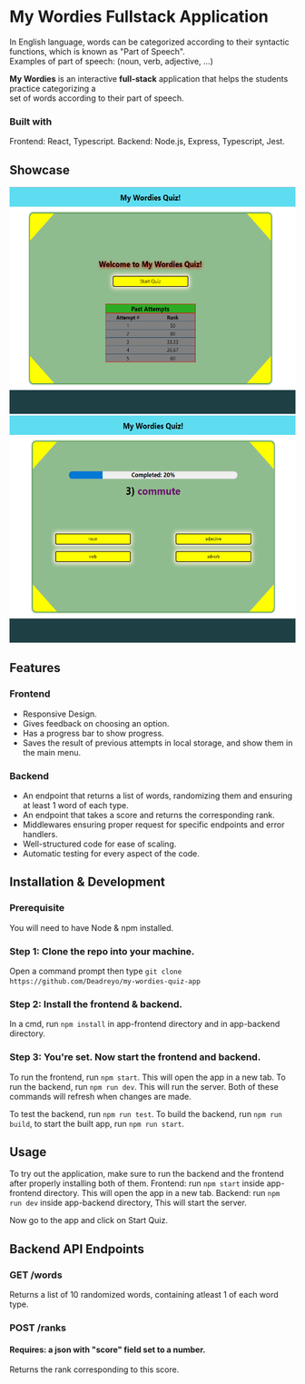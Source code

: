 
# My Wordies Fullstack Application

In English language, words can be categorized according to their syntactic functions, which is known as "Part of Speech".  
Examples of part of speech: (noun, verb, adjective, ...)

**My Wordies** is an interactive **full-stack** application that helps the students practice categorizing a  
set of words according to their part of speech.



### Built with
Frontend: React, Typescript.
Backend: Node.js, Express, Typescript, Jest.

## Showcase

<img src="./images/frontend-menu.png" alt="frontend menu screen" height=400px/>
<img src="./images/frontend-play.png" alt="frontend play screen" height=400px/>

## Features
### Frontend
- Responsive Design.
- Gives feedback on choosing an option.
- Has a progress bar to show progress.
- Saves the result of previous attempts in local storage, and show them in the main menu.

### Backend
- An endpoint that returns a list of words, randomizing them and ensuring at least 1 word of each type.
- An endpoint that takes a score and returns the corresponding rank.
- Middlewares ensuring proper request for specific endpoints and error handlers.
- Well-structured code for ease of scaling.
- Automatic testing for every aspect of the code.


## Installation & Development

### Prerequisite
You will need to have Node & npm installed.

### Step 1: Clone the repo into your machine. 
Open a command prompt then type `git clone https://github.com/Deadreyo/my-wordies-quiz-app`
### Step 2: Install the frontend & backend.
In a cmd, run `npm install` in app-frontend directory and in app-backend directory.
### Step 3: You're set. Now start the frontend and backend.
To run the frontend, run `npm start`. This will open the app in a new tab.
To run the backend, run `npm run dev`. This will run the server.
Both of these commands will refresh when changes are made.

To test the backend, run `npm run test`.
To build the backend, run `npm run build`, to start the built app, run `npm run start`.

## Usage

To try out the application, make sure to run the backend and the frontend after properly installing both of them.
Frontend: run `npm start` inside app-frontend directory. This will open the app in a new tab.
Backend: run `npm run dev` inside app-backend directory, This will start the server.

Now go to the app and click on Start Quiz.

## Backend API Endpoints

### GET /words
Returns a list of 10 randomized words, containing atleast 1 of each word type.

### POST /ranks
#### Requires: a json with "score" field set to a number.
Returns the rank corresponding to this score.
